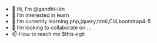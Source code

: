 - 👋 Hi, I’m @gandhi-idn
- 👀 I’m interested in learn
- 🌱 I’m currently learning php,jquery,html,CI4,bootstrap4-5
- 💞️ I’m looking to collaborate on ...
- 📫 How to reach me $this->git

<!---
gandhi-idn/gandhi-idn is a ✨ special ✨ repository because its `README.md` (this file) appears on your GitHub profile.
You can click the Preview link to take a look at your changes.
--->
